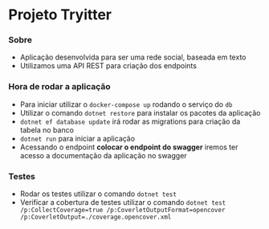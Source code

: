 # Projeto Tryitter

### Sobre

 - Aplicação desenvolvida para ser uma rede social, baseada em texto
 - Utilizamos uma API REST para criação dos endpoints

### Hora de rodar a aplicação

 - Para iniciar utilizar o `docker-compose up` rodando o serviço do `db`
 - Utilizar o comando `dotnet restore` para instalar os pacotes da aplicação
 - `dotnet ef database update` irá rodar as migrations para criação da tabela no banco
 - `dotnet run` para iniciar a aplicação
 - Acessando o endpoint **colocar o endpoint do swagger** iremos ter acesso a documentação da aplicação no swagger

### Testes

 - Rodar os testes utilizar o comando `dotnet test`
 - Verificar a cobertura de testes utilizar o comando `dotnet test /p:CollectCoverage=true /p:CoverletOutputFormat=opencover /p:CoverletOutput=./coverage.opencover.xml`
